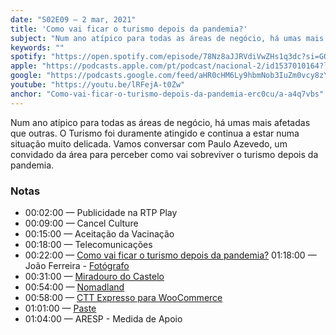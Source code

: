```yaml
---
date: "S02E09 — 2 mar, 2021"
title: 'Como vai ficar o turismo depois da pandemia?'
subject: "Num ano atípico para todas as áreas de negócio, há umas mais afetadas que outras."
keywords: ""
spotify: "https://open.spotify.com/episode/78Nz8aJJRVdiVwZHs1q3dc?si=GO_uTToyRuWIwRbB427Xtw"
apple: "https://podcasts.apple.com/pt/podcast/nacional-2/id1537010164?l=en&i=1000511338710"
google: "https://podcasts.google.com/feed/aHR0cHM6Ly9hbmNob3IuZm0vcy8zYzVjOWFjYy9wb2RjYXN0L3Jzcw/episode/NTk1YzczZDQtMzdiNC00ZGU5LTg5ZDItNjZkNTcwNjU2NTZi?sa=X&ved=0CAQQ8qgGahcKEwiA3vnSs6XvAhUAAAAAHQAAAAAQAg"
youtube: "https://youtu.be/lRFejA-t0Zw"
anchor: "Como-vai-ficar-o-turismo-depois-da-pandemia-erc0cu/a-a4q7vbs"
---
```


Num ano atípico para todas as áreas de negócio, há umas mais afetadas que outras. O Turismo foi duramente atingido e continua a estar numa situação muito delicada. Vamos conversar com Paulo Azevedo, um convidado da área para perceber como vai sobreviver o turismo depois da pandemia.

### Notas

* 00:02:00​ — Publicidade na RTP Play
* 00:09:00​ — Cancel Culture
* 00:15:00​ — Aceitação da Vacinação
* 00:18:00​ — Telecomunicações
* 00:22:00​ — [Como vai ficar o turismo depois da pandemia?](https://montesdelaboreiro.pt)
01:18:00 — João Ferreira - [Fotógrafo](https://olhares.com/um-segredo-muito-bem-guardado-lobo-iberico-foto9477177.html)
* 00:31:00​ — [Miradouro do Castelo](https://www.miradourodocastelo.com)
* 00:54:00​ — [Nomadland](https://www.imdb.com/title/tt9770150/)
* 00:58:00​ — [CTT Expresso para WooCommerce](https://wordpress.org/plugins/ctt-expresso-para-woocommerce/)
* 01:01:00​ — [Paste](https://setapp.com/apps/paste)
* 01:04:00​ — ARESP - Medida de Apoio